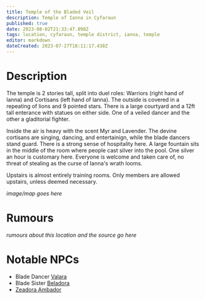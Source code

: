 ```yaml
---
title: Temple of the Bladed Veil
description: Temple of Ianna in Cyfaraun
published: true
date: 2023-08-02T21:33:47.898Z
tags: location, cyfaraun, temple district, ianna, temple
editor: markdown
dateCreated: 2023-07-27T18:11:17.438Z
---
```


# Description
The temple is 2 stories tall, split into duel roles: Warriors (right hand of Ianna) and Cortisans (left hand of Ianna). The outside is covered in a repeating of lions and 9 pointed stars. There is a large courtyard and a 12ft tall enterance with statues on either side. One of a veiled dancer and the other a gladitorial fighter. 

Inside the air is heavy with the scent Myr and Lavender. The devine cortisans are singing, dancing, and entertainign, while the blade dancers stand guard. There is a strong sense of hospitality here. A large fountain sits in the middle of the room where people cast silver into the pool. One silver an hour is customary here. Everyone is welcome and taken care of, no threat of stealing as the curse of Ianna's wrath looms. 

Upstairs is almost entirely training rooms. Only members are allowed upstairs, unless deemed necessary. 

*image/map goes here*

# Rumours
*rumours about this location and the source go here*

# Notable NPCs
- Blade Dancer [Valara](/npcs/Blade_Dancer_Valara)
- Blade Sister [Beladora](/npcs/Beladora)
- [Zeadora Ambador](/npcs/zeadora_ambador)
